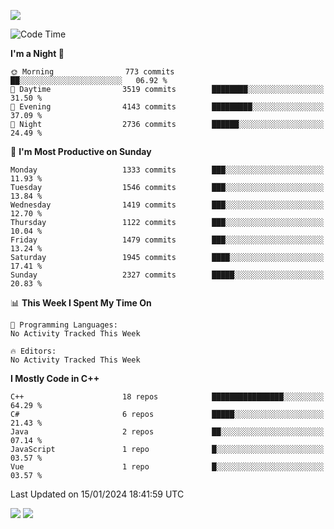 ![](https://komarev.com/ghpvc/?username=lilpidgey&color=red)
<!--START_SECTION:waka-->
![Code Time](http://img.shields.io/badge/Code%20Time-1%2C491%20hrs%2018%20mins-blue)

**I'm a Night 🦉** 

```text
🌞 Morning                773 commits         ██░░░░░░░░░░░░░░░░░░░░░░░   06.92 % 
🌆 Daytime                3519 commits        ████████░░░░░░░░░░░░░░░░░   31.50 % 
🌃 Evening                4143 commits        █████████░░░░░░░░░░░░░░░░   37.09 % 
🌙 Night                  2736 commits        ██████░░░░░░░░░░░░░░░░░░░   24.49 % 
```
📅 **I'm Most Productive on Sunday** 

```text
Monday                   1333 commits        ███░░░░░░░░░░░░░░░░░░░░░░   11.93 % 
Tuesday                  1546 commits        ███░░░░░░░░░░░░░░░░░░░░░░   13.84 % 
Wednesday                1419 commits        ███░░░░░░░░░░░░░░░░░░░░░░   12.70 % 
Thursday                 1122 commits        ███░░░░░░░░░░░░░░░░░░░░░░   10.04 % 
Friday                   1479 commits        ███░░░░░░░░░░░░░░░░░░░░░░   13.24 % 
Saturday                 1945 commits        ████░░░░░░░░░░░░░░░░░░░░░   17.41 % 
Sunday                   2327 commits        █████░░░░░░░░░░░░░░░░░░░░   20.83 % 
```


📊 **This Week I Spent My Time On** 

```text
💬 Programming Languages: 
No Activity Tracked This Week

🔥 Editors: 
No Activity Tracked This Week
```

**I Mostly Code in C++** 

```text
C++                      18 repos            ████████████████░░░░░░░░░   64.29 % 
C#                       6 repos             █████░░░░░░░░░░░░░░░░░░░░   21.43 % 
Java                     2 repos             ██░░░░░░░░░░░░░░░░░░░░░░░   07.14 % 
JavaScript               1 repo              █░░░░░░░░░░░░░░░░░░░░░░░░   03.57 % 
Vue                      1 repo              █░░░░░░░░░░░░░░░░░░░░░░░░   03.57 % 
```




 Last Updated on 15/01/2024 18:41:59 UTC
<!--END_SECTION:waka-->
![](https://hit.yhype.me/github/profile?user_id=42968544)
![](https://komarev.com/ghpvc/?lilpidgey)

